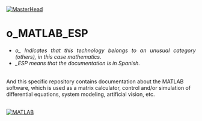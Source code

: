 [![MasterHead](http://dicer0.com/wp-content/uploads/2023/09/MATLAB-di_cer0-Banner.png)](https://dicer0.com/#skills)
# o_MATLAB_ESP
<h6 align="justify">
  <ul>
    <li>o_ Indicates that this technology belongs to an unusual category (others), in this case mathematics.</li>
    <li>_ESP means that the documentation is in Spanish.</li>
  </ul>
</h6>
And this specific repository contains documentation about the MATLAB software, which is used as a matrix calculator, control and/or simulation of differential equations, system modeling, artificial vision, etc.
&nbsp;
<br/>
&nbsp;

[![MATLAB](http://dicer0.com/wp-content/uploads/2023/09/o_MATLAB.png)](https://dicer0.com/#skills)

